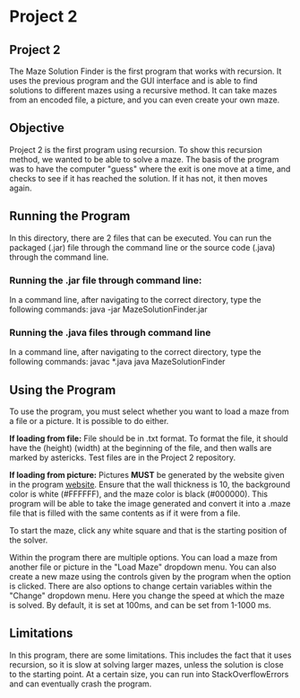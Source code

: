 # Project 2
## Project 2

The Maze Solution Finder is the first program that works with recursion. It uses the previous program and the GUI interface and is able to find solutions to different mazes using a recursive method. It can take mazes from an encoded file, a picture, and you can even create your own maze.

## Objective

Project 2 is the first program using recursion. To show this recursion method, we wanted to be able to solve a maze. The basis of the program was to have the computer "guess" where the exit is one move at a time, and checks to see if it has reached the solution. If it has not, it then moves again.

## Running the Program

In this directory, there are 2 files that can be executed. You can run the packaged (.jar) file through the command line or the source code (.java) through the command line.

### Running the .jar file through command line:

In a command line, after navigating to the correct directory, type the following commands:
java -jar MazeSolutionFinder.jar

### Running the .java files through command line

In a command line, after navigating to the correct directory, type the following commands:
javac *.java
java MazeSolutionFinder

## Using the Program

To use the program, you must select whether you want to load a maze from a file or a picture. It is possible to do either.

**If loading from file:** File should be in .txt format. To format the file, it should have the (height) (width) at the beginning of the file, and then walls are marked by astericks. Test files are in the Project 2 repository.

**If loading from picture:** Pictures **MUST** be generated by the website given in the program [website](https://keesiemeijer.github.io/maze-generator/#generate). Ensure that the wall thickness is 10, the background color is white (#FFFFFF), and the maze color is black (#000000). This program will be able to take the image generated and convert it into a .maze file that is filled with the same contents as if it were from a file. 

To start the maze, click any white square and that is the starting position of the solver.

Within the program there are multiple options. You can load a maze from another file or picture in the "Load Maze" dropdown menu. You can also create a new maze using the controls given by the program when the option is clicked. There are also options to change certain variables within the "Change" dropdown menu. Here you change the speed at which the maze is solved. By default, it is set at 100ms, and can be set from 1-1000 ms.

## Limitations

In this program, there are some limitations. This includes the fact that it uses recursion, so it is slow at solving larger mazes, unless the solution is close to the starting point. At a certain size, you can run into StackOverflowErrors and can eventually crash the program.
